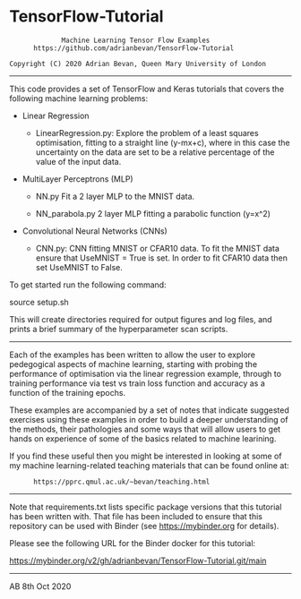 # TensorFlow-Tutorial

                 Machine Learning Tensor Flow Examples
          https://github.com/adrianbevan/TensorFlow-Tutorial

    Copyright (C) 2020 Adrian Bevan, Queen Mary University of London

--------------------------------------------------------------------------
This code provides a set of TensorFlow and Keras tutorials that covers
the following machine learning problems:

* Linear Regression
  - LinearRegression.py:
    Explore the problem of a least squares optimisation, fitting
    to a straight line (y-mx+c), where in this case the uncertainty
    on the data are set to be a relative percentage of the value
    of the input data.
    
* MultiLayer Perceptrons (MLP)
  - NN.py
    Fit a 2 layer MLP to the MNIST data.
    
  - NN_parabola.py
    2 layer MLP fitting a parabolic function (y=x^2)
    
    
* Convolutional Neural Networks (CNNs)
  - CNN.py:
    CNN fitting MNIST or CFAR10 data.  To fit the MNIST data ensure that
        UseMNIST = True
    is set.  In order to fit CFAR10 data then set UseMNIST to False.

To get started run the following command:

   source setup.sh
   
This will create directories required for output figures and log files,
and prints a brief summary of the hyperparameter scan scripts.

--------------------------------------------------------------------------
Each of the examples has been written to allow the user to explore
pedegogical aspects of machine learning, starting with probing the
performance of optimisation via the linear regression example, through
to training performance via test vs train loss function and accuracy as
a function of the training epochs.

These examples are accompanied by a set of notes that indicate suggested
exercises using these examples in order to build a deeper understanding
of the methods, their pathologies and some ways that will allow users
to get hands on experience of some of the basics related to machine
learining.

If you find these useful then you might be interested in looking at some
of my machine learning-related teaching materials that can be found
online at:

          https://pprc.qmul.ac.uk/~bevan/teaching.html

--------------------------------------------------------------------------

Note that requirements.txt lists specific package versions that this tutorial 
has been written with.  That file has been included to ensure that this
repository can be used with Binder (see https://mybinder.org for details).

Please see the following URL for the Binder docker for this tutorial:

  https://mybinder.org/v2/gh/adrianbevan/TensorFlow-Tutorial.git/main


--------------------------------------------------------------------------
AB 8th Oct 2020
